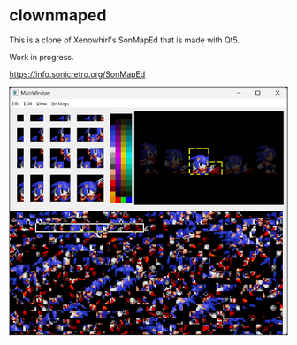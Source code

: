 # clownmaped

This is a clone of Xenowhirl's SonMapEd that is made with Qt5.

Work in progress.

https://info.sonicretro.org/SonMapEd

![Screenshot](/screenshot.png)
